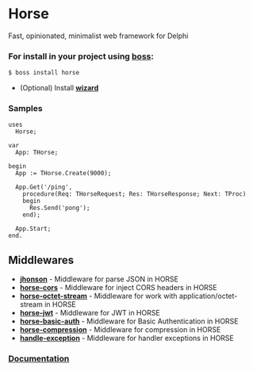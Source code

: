 # Horse
Fast, opinionated, minimalist web framework for Delphi

### For install in your project using [boss](https://github.com/HashLoad/boss):
``` sh
$ boss install horse
```
* (Optional) Install [**wizard**](https://github.com/viniciussanchez/horse-wizard)

### Samples
```delphi
uses
  Horse;
  
var
  App: THorse;
  
begin
  App := THorse.Create(9000);

  App.Get('/ping',
    procedure(Req: THorseRequest; Res: THorseResponse; Next: TProc)
    begin
      Res.Send('pong');
    end);
    
  App.Start;
end.
```

## Middlewares
* [**jhonson**](https://github.com/HashLoad/jhonson) - Middleware for parse JSON in HORSE
* [**horse-cors**](https://github.com/HashLoad/horse-cors) - Middleware for inject CORS headers in HORSE
* [**horse-octet-stream**](https://github.com/HashLoad/horse-octet-stream) - Middleware for work with application/octet-stream in HORSE
* [**horse-jwt**](https://github.com/HashLoad/horse-jwt) - Middleware for JWT in HORSE
* [**horse-basic-auth**](https://github.com/viniciussanchez/horse-basic-auth) - Middleware for Basic Authentication in HORSE
* [**horse-compression**](https://github.com/viniciussanchez/horse-compression) - Middleware for compression in HORSE
* [**handle-exception**](https://github.com/HashLoad/handle-exception) - Middleware for handler exceptions in HORSE

### [Documentation](https://romantic-lalande-2d106d.netlify.com/pt-br)
